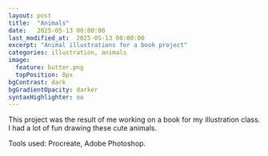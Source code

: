 ```yaml
---
layout: post
title:  "Animals"
date:   2025-05-13 00:00:00
last_modified_at:  2025-05-13 00:00:00
excerpt: "Animal illustrations for a book project"
categories: illustration, animals
image:
  feature: butter.png
  topPosition: 0px
bgContrast: dark
bgGradientOpacity: darker
syntaxHighlighter: no
---
```


<div class="img img--halfContainer img--6xLeading" style="background-image: url({{ site.baseurl_posts_img }}animals/ant2.png);"></div>
<div class="img img--halfContainer img--6xLeading" style="background-image: url({{ site.baseurl_posts_img }}animals/bee2.png);"></div>
<div class="img img--halfContainer img--6xLeading" style="background-image: url({{ site.baseurl_posts_img }}animals/butter.png);"></div>
<div class="img img--halfContainer img--6xLeading" style="background-image: url({{ site.baseurl_posts_img }}animals/hond.png);"></div>
<div class="img img--fullContainer img--14xLeading" style="background-image: url({{ site.baseurl_posts_img }}animals/lantarn.png);"></div>


This project was the result of me working on a book for my illustration class. I had a lot of fun drawing these cute animals.

Tools used: Procreate, Adobe Photoshop.